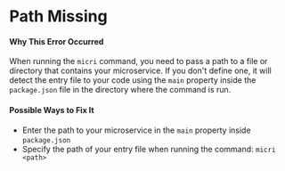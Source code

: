 # Path Missing

#### Why This Error Occurred

When running the `micri` command, you need to pass a path to a file or directory
that contains your microservice. If you don't define one, it will detect the
entry file to your code using the `main` property inside the `package.json`
file in the directory where the command is run.

#### Possible Ways to Fix It

- Enter the path to your microservice in the `main` property inside `package.json`
- Specify the path of your entry file when running the command: `micri <path>`
